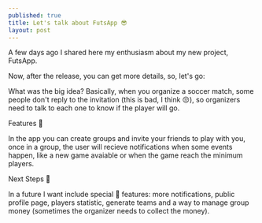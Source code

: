 ```yaml
---
published: true
title: Let's talk about FutsApp 😎
layout: post
---
```

A few days ago I shared here my enthusiasm about my new project, FutsApp.

Now, after the release, you can get more details, so, let's go:

What was the big idea? Basically, when you organize a soccer match, some people don't reply to the invitation (this is bad, I think 😒), so organizers need to talk to each one to know if the player will go.

Features 🚀

In the app you can create groups and invite your friends to play with you, once in a group, the user will recieve notifications when some events happen, like a new game avaiable or when the game reach the minimum players.

Next Steps 🏃

In a future I want include special 🌟 features: more notifications, public profile page, players statistic, generate teams and a way to manage group money (sometimes the organizer needs to collect the money).